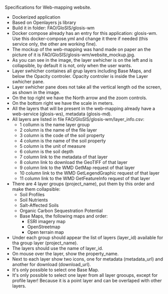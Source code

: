 Specifications for Web-mapping website.

- Dockerized application
- Based on Openlayers js library
- Build it in folder: FAO/GloSIS/glosis-wm
- Docker compose already has an entry for this application: glosis-wm. Use this docker-compose.yml and change it there if needed (this service only, the other are working fine).
- The mockup of the web-mapping was hand made on paper an the picture of it is FAO/GloSIS/glosis-wm/website_mockup.jpg.
- As you can see in the image, the layer swhicher is on the left and is collapsible, by default it is not, only when the user wants.
- Layer swhicher containes all grup layers including Base Maps, and below the Opacity controler. Opacity controler is inside the Layer swhicher pane.
- Layer swhicher pane does not take all the vertical length od the screen, as shown in the image.
- On the top right we have the North arrow and the zoom controls.
- On the bottom right we have the scale in meters.
- All the layers that will be present in the web-mapping already have a web-service (glosis-ws), metadata (glosis-md).
- All layers are listed in file FAO/GloSIS/glosis-wm/layer_info.csv:
    - 1 collumn is the name layer group
    - 2 column is the name of the file layer
    - 3 column is the code of the soil property
    - 4 column is the name of the soil property
    - 5 column is the unit of measure
    - 6 column is the soil depth
    - 7 column link to the metadata of that layer
    - 8 column link to download the GeoTIFF of that layer
    - 9 column link to the WMD GetMap request of that layer
    - 10 column link to the WMD GetLegendGraphic request of that layer
    - 11 column link to the WMD GetFeatureInfo request of that layer
- There are 4 layer groups (project_name), put them by this order and make them collapsible:
    - Soil Profiles
    - Soil Nutrients
    - Salt-Affected Soils
    - Organic Carbon Sequestration Potential
    - Base Maps, the following maps and order:
        - ESRI imagery map
        - OpenStreetmap
        - Open terrain map
- Under each group should appear the list of layers (layer_id) available for tha group layer (project_name).
- The layers should use the name of layer_id.
- On mouse over the layer, show the property_name.
- Next to each layer show two icons, one for metadata (metadata_url) and another for download (download_url).
- It's only possible to select one Base Map.
- It's only possible to select one layer from all layer grooups, except for profile layer! Because it is a point layer and can be overlaped with other layers.

